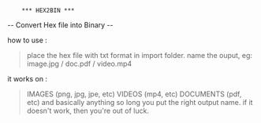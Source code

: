 
        *** HEX2BIN ***
-- Convert Hex file into Binary --

how to use :
> place the hex file with txt format in import folder.
> name the ouput, eg: image.jpg / doc.pdf / video.mp4

it works on :
> IMAGES (png, jpg, jpe, etc)
> VIDEOS (mp4, etc)
> DOCUMENTS (pdf, etc)
> and basically anything so long you put the right output name.
> if it doesn't work, then you're out of luck.